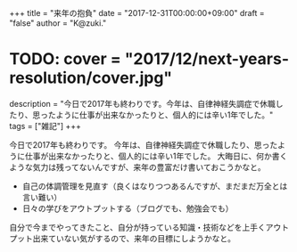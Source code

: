 +++
title = "来年の抱負"
date = "2017-12-31T00:00:00+09:00"
draft = "false"
author = "K@zuki."
# TODO: cover = "2017/12/next-years-resolution/cover.jpg"
description = "今日で2017年も終わりです。今年は、自律神経失調症で休職したり、思ったように仕事が出来なかったりと、個人的には辛い1年でした。"
tags = ["雑記"]
+++

今日で2017年も終わりです。
今年は、自律神経失調症で休職したり、思ったように仕事が出来なかったりと、個人的には辛い1年でした。
大晦日に、何か書くような気力は残ってないんですが、来年の豊富だけ書いておこうかなと。

* 自己の体調管理を見直す（良くはなりつつあるんですが、まだまだ万全とは言い難い）
* 日々の学びをアウトプットする（ブログでも、勉強会でも）

自分で今までやってきたこと、自分が持っている知識・技術などを上手くアウトプット出来ていない気がするので、来年の目標にしようかなと。
